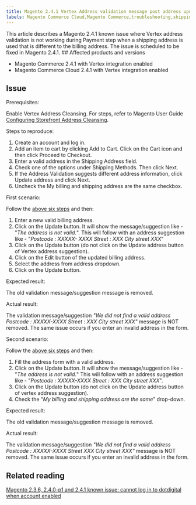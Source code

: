 ```yaml
---
title: Magento 2.4.1 Vertex Address validation message post address update
labels: Magento Commerce Cloud,Magento Commerce,troubleshooting,shipping,Vertex,2.4.1,billing
---
```


This article describes a Magento 2.4.1 known issue where Vertex address validation is not working during Payment step when a shipping address is used that is different to the billing address. The issue is scheduled to be fixed in Magento 2.4.1. ## Affected products and versions

* Magento Commerce 2.4.1 with Vertex integration enabled
* Magento Commerce Cloud 2.4.1 with Vertex integration enabled

## Issue

Prerequisites:

Enable Vertex Address Cleansing. For steps, refer to Magento User Guide [Configuring Storefront Address Cleansing](https://docs.magento.com/user-guide/tax/vertex-configure-address.html).

Steps to reproduce:

1. Create an account and log in.
1. Add an item to cart by clicking Add to Cart. Click on the Cart icon and then click Proceed to Checkout. 
1. Enter a valid address in the Shipping Address field.
1. Check one of the options under Shipping Methods. Then click Next.
1. If the Address Validation suggests different address information, click Update address and click Next.
1. Uncheck the My billing and shipping address are the same checkbox.

First scenario:  

Follow the [above six steps](https://support.magento.com/hc/en-us/articles/360050139631#first_sixth) and then:

1. Enter a new valid billing address. 
1. Click on the Update button. It will show the message/suggestion like - "_The address is not valid._". This will follow with an address suggestion like - "_Postcode : XXXXX- XXXX Street : XXX City street XXX_"
1. Click on the Update button (do not click on the Update address button of Vertex address suggestion).
1. Click on the Edit button of the updated billing address.
1. Select the address from address dropdown.
1. Click on the Update button.

Expected result:

The old validation message/suggestion message is removed.

Actual result:

The validation message/suggestion _"We did not find a valid address Postcode : XXXXX-XXXX Street : XXX City street XXX"_ message is NOT removed. The same issue occurs if you enter an invalid address in the form.

Second scenario:  

Follow the [above six steps](https://support.magento.com/hc/en-us/articles/360050139631#first_sixth) and then:

1. Fill the address form with a valid address. 
1. Click on the Update button. It will show the message/suggestion like - "_The address is not valid._" This will follow with an address suggestion like - "_Postcode : XXXXX-XXXX Street : XXX City street XXX_".
1. Click on the Update button (do not click on the Update address button of vertex address suggestion).
1. Check the “_My billing and shipping address are the same_” drop-down.

Expected result:

The old validation message/suggestion message is removed.

Actual result:

The validation message/suggestion _"We did not find a valid address Postcode : XXXXX-XXXX Street  XXX City street XXX"_ message is NOT removed. The same issue occurs if you enter an invalid address in the form.

## Related reading

[Magento 2.3.6, 2.4.0-p1 and 2.4.1 known issue: cannot log in to dotdigital when account enabled](https://support.magento.com/hc/en-us/articles/360050092291)